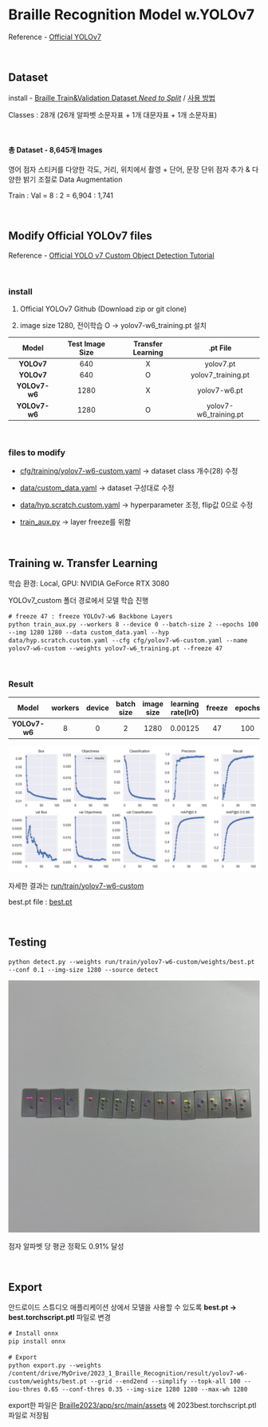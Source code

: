 # Braille Recognition Model w.YOLOv7

Reference - [Official YOLOv7](https://github.com/WongKinYiu/yolov7)

<br/>

## Dataset

install - [Braille Train&Validation Dataset *Need to Split*](https://drive.google.com/drive/folders/1jcqFgcpfXqPsf8tkxRmxhlQY4j1Q0f-f) / [사용 방법](https://velog.io/@kimsoohyun/YOLO-%EC%9D%B4%EB%AF%B8%EC%A7%80-%EB%9D%BC%EB%B2%A8%EB%A7%81%EC%9D%84-%EC%9C%84%ED%95%9C-labelImg-%EC%82%AC%EC%9A%A9%EB%B2%95)

Classes : 28개 (26개 알파벳 소문자표 + 1개 대문자표 + 1개 소문자표)

<br/> 

#### 총 Dataset - 8,645개 Images

영어 점자 스티커를 다양한 각도, 거리, 위치에서 촬영 + 단어, 문장 단위 점자 추가 & 다양한 밝기 조절로 Data Augmentation

Train : Val = 8 : 2 = 6,904 : 1,741

<br/>

## Modify Official YOLOv7 files

Reference - [Official YOLO v7 Custom Object Detection Tutorial](https://www.youtube.com/watch?v=-QWxJ0j9EY8)

<br/>

### install

1. Official YOLOv7 Github (Download zip or git clone)

2. image size 1280, 전이학습 O -> yolov7-w6_training.pt 설치

| Model | Test Image Size | Transfer Learning | .pt File | 
| :-: | :-: | :-: | :-: | 
| **YOLOv7** | 640 | X | yolov7.pt | 
| **YOLOv7** | 640 | O | yolov7_training.pt | 
| **YOLOv7-w6** | 1280 | X | yolov7-w6.pt | 
| **YOLOv7-w6** | 1280 | O | yolov7-w6_training.pt | 

<br/>

### files to modify

- [cfg/training/yolov7-w6-custom.yaml](https://github.com/ailleen1004/Braille_Recognition_2023/blob/main/YOLOv7_custom/cfg/training/yolov7-w6-custom.yaml) -> dataset class 개수(28) 수정

- [data/custom_data.yaml](https://github.com/ailleen1004/Braille_Recognition_2023/blob/main/YOLOv7_custom/data/custom_data.yaml) -> dataset 구성대로 수정

- [data/hyp.scratch.custom.yaml](https://github.com/ailleen1004/Braille_Recognition_2023/blob/main/YOLOv7_custom/data/hyp.scratch.custom.yaml) -> hyperparameter 조정, flip값 0으로 수정

- [train_aux.py](https://github.com/ailleen1004/Braille_Recognition_2023/blob/main/YOLOv7_custom/train_aux.py) -> layer freeze를 위함

<br/>

## Training w. Transfer Learning

학습 환경: Local, GPU: NVIDIA GeForce RTX 3080

YOLOv7_custom 폴더 경로에서 모델 학습 진행

``` shell
# freeze 47 : freeze YOLOv7-w6 Backbone Layers
python train_aux.py --workers 8 --device 0 --batch-size 2 --epochs 100 --img 1280 1280 --data custom_data.yaml --hyp data/hyp.scratch.custom.yaml --cfg cfg/yolov7-w6-custom.yaml --name yolov7-w6-custom --weights yolov7-w6_training.pt --freeze 47
```

<br/>

### Result

| Model | workers | device | batch size | image size | learning rate(lr0) | freeze | epochs | mAP@0.5 | mAP@0.5:0.95 | 
| :-: | :-: | :-: | :-: | :-: | :-: | :-: | :-: | :-: | :-: | 
| **YOLOv7-w6** | 8 | 0 | 2 | 1280 | 0.00125 | 47 | 100 | **0.93%** | **0.67%** | 

<p align="center">
  <img src="https://github.com/ailleen1004/Braille_Recognition_2023/blob/main/YOLOv7_custom/run/train/yolov7-w6-custom/results.png">
</p>

자세한 결과는 [run/train/yolov7-w6-custom](https://github.com/ailleen1004/Braille_Recognition_2023/tree/main/YOLOv7_custom/run/train/yolov7-w6-custom)

best.pt file : [best.pt](https://drive.google.com/file/d/1iUdwJF_1KrJCmY5DBaTpCDd-8GFX1ayp/view?usp=drive_link)

<br/>

## Testing

``` shell
python detect.py --weights run/train/yolov7-w6-custom/weights/best.pt --conf 0.1 --img-size 1280 --source detect
```

<p align="center">
  <img src="https://github.com/ailleen1004/Braille_Recognition_2023/blob/main/YOLOv7_custom/run/detect/AI_applications.jpg">
</p>

점자 알파벳 당 평균 정확도 0.91% 달성

<br/>

## Export

안드로이드 스튜디오 애플리케이션 <Braille2023> 상에서 모델을 사용할 수 있도록 **best.pt -> best.torchscript.ptl** 파일로 변경

```shell
# Install onnx
pip install onnx

# Export
python export.py --weights /content/drive/MyDrive/2023_1_Braille_Recognition/result/yolov7-w6-custom/weights/best.pt --grid --end2end --simplify --topk-all 100 --iou-thres 0.65 --conf-thres 0.35 --img-size 1280 1280 --max-wh 1280
```

export한 파일은 [Braille2023/app/src/main/assets](https://github.com/ailleen1004/Braille_Recognition_2023/tree/main/Braille2023/app/src/main/assets) 에 2023best.torchscript.ptl 파일로 저장됨
